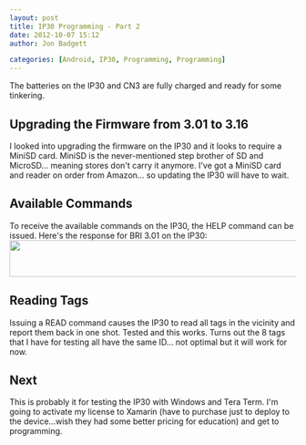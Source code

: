 ```yaml
---
layout: post
title: IP30 Programming - Part 2
date: 2012-10-07 15:12
author: Jon Badgett

categories: [Android, IP30, Programming, Programming]
---
```

The batteries on the IP30 and CN3 are fully charged and ready for some tinkering.
<h2>Upgrading the Firmware from 3.01 to 3.16</h2>
I looked into upgrading the firmware on the IP30 and it looks to require a MiniSD card. MiniSD is the never-mentioned step brother of SD and MicroSD... meaning stores don't carry it anymore. I've got a MiniSD card and reader on order from Amazon... so updating the IP30 will have to wait.
<h2>Available Commands</h2>
To receive the available commands on the IP30, the HELP command can be issued. Here's the response for BRI 3.01 on the IP30:

<img class="aligncenter size-full wp-image-343" title="IP30 Help Response" src="http://www.jonthenerd.com/wp-content/uploads/2012/10/IP30-Help-Response.jpg" alt="" width="525" height="64" />
<h2>Reading Tags</h2>
Issuing a READ command causes the IP30 to read all tags in the vicinity and report them back in one shot. Tested and this works. Turns out the 8 tags that I have for testing all have the same ID... not optimal but it will work for now.
<h2>Next</h2>
This is probably it for testing the IP30 with Windows and Tera Term. I'm going to activate my license to Xamarin (have to purchase just to deploy to the device...wish they had some better pricing for education) and get to programming.
